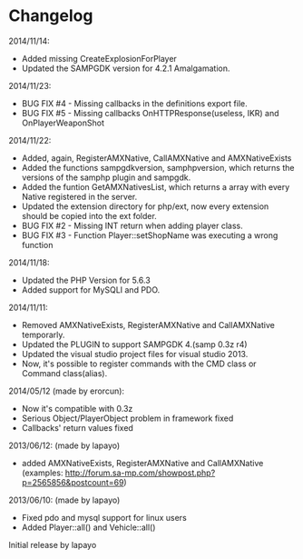 Changelog
=========
2014/11/14:
- Added missing CreateExplosionForPlayer
- Updated the SAMPGDK version for 4.2.1 Amalgamation.

2014/11/23:
- BUG FIX #4 - Missing callbacks in the definitions export file.
- BUG FIX #5 - Missing callbacks OnHTTPResponse(useless, IKR) and OnPlayerWeaponShot

2014/11/22:
- Added, again, RegisterAMXNative, CallAMXNative and AMXNativeExists
- Added the functions sampgdkversion, samphpversion, which returns the versions of the samphp plugin and sampgdk.
- Added the funtion GetAMXNativesList, which returns a array with every Native registered in the server.
- Updated the extension directory for php/ext, now every extension should be copied into the ext folder.
- BUG FIX #2 - Missing INT return when adding player class.
- BUG FIX #3 - Function Player::setShopName was executing a wrong function

2014/11/18:
- Updated the PHP Version for 5.6.3
- Added support for MySQLI and PDO.

2014/11/11:
- Removed AMXNativeExists, RegisterAMXNative and CallAMXNative temporarly.
- Updated the PLUGIN to support SAMPGDK 4.(samp 0.3z r4)
- Updated the visual studio project files for visual studio 2013.
- Now, it's possible to register commands with the CMD class or Command class(alias).

2014/05/12 (made by erorcun):
- Now it's compatible with 0.3z
- Serious Object/PlayerObject problem in framework fixed
- Callbacks' return values fixed

2013/06/12: (made by lapayo)
- added AMXNativeExists, RegisterAMXNative and CallAMXNative (examples: http://forum.sa-mp.com/showpost.php?p=2565856&postcount=69)

2013/06/10: (made by lapayo)
- Fixed pdo and mysql support for linux users
- Added Player::all() and Vehicle::all()

Initial release by lapayo
